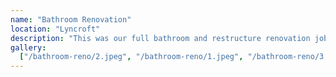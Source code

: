 ```yaml
---
name: "Bathroom Renovation"
location: "Lyncroft"
description: "This was our full bathroom and restructure renovation job."
gallery:
  ["/bathroom-reno/2.jpeg", "/bathroom-reno/1.jpeg", "/bathroom-reno/3.jpeg"]
---
```


